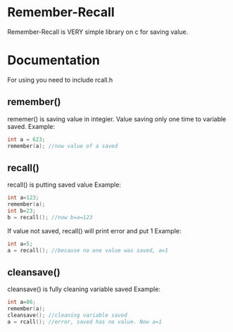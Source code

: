 # Remember-Recall
Remember-Recall is VERY simple library on c for saving value. 

# Documentation
For using you need to include rcall.h

## remember()
rememer() is saving value in integier. Value saving only one time to variable saved.
Example:
```c
int a = 623;
remember(a); //now value of a saved
```

## recall()
recall() is putting saved value
Example:
```c
int a=123;
remember(a);
int b=23;
b = recall(); //now b=a=123
```
If value not saved, recall() will print error and put 1
Example:
```c
int a=5;
a = recall(); //because no one value was saved, a=1
```

## cleansave()
cleansave() is fully cleaning variable saved
Example:
```c
int a=86;
remember(a);
cleansave(); //cleaning variable saved
a = rcall(); //error, saved has no value. Now a=1
```








